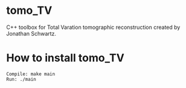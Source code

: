 # tomo_TV

C++ toolbox for Total Varation tomographic reconstruction created by Jonathan Schwartz. 

# How to install tomo_TV

    Compile: make main
    Run: ./main
